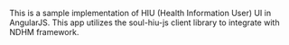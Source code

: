 This is a sample implementation of HIU (Health Information User) UI in AngularJS. This app utilizes the soul-hiu-js client library to integrate with NDHM framework.
